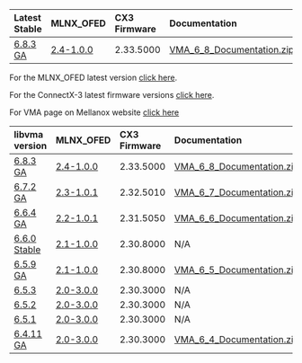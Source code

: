 | **Latest Stable** | **MLNX\_OFED** | **CX3 Firmware** | **Documentation** |
|:------------------|:---------------|:-----------------|:------------------|
|[6.8.3 GA](http://binaries.libvma.googlecode.com/git/vma_v_6.8.3-0/)|[2.4-1.0.0](http://www.mellanox.com/page/products_dyn?product_family=26&mtag=linux_sw_drivers)|2.33.5000|[VMA\_6\_8\_Documentation.zip](http://binaries.libvma.googlecode.com/git/vma_v_6.8.3-0/VMA_6_8_3_Documentation.zip)|

For the MLNX\_OFED latest version [click here](http://www.mellanox.com/page/products_dyn?product_family=26&mtag=linux_sw_drivers).


For the ConnectX-3 latest firmware versions [click here](http://www.mellanox.com/page/firmware_download).


For VMA page on Mellanox website [click here](http://www.mellanox.com/vma)


| **libvma version** | **MLNX\_OFED** | **CX3 Firmware** | **Documentation** |
|:-------------------|:---------------|:-----------------|:------------------|
|[6.8.3 GA](http://binaries.libvma.googlecode.com/git/vma_v_6.8.3-0/)|[2.4-1.0.0](http://www.mellanox.com/page/products_dyn?product_family=26&mtag=linux_sw_drivers)|2.33.5000|[VMA\_6\_8\_Documentation.zip](http://binaries.libvma.googlecode.com/git/vma_v_6.8.3-0/VMA_6_8_3_Documentation.zip)|
|[6.7.2 GA](http://binaries.libvma.googlecode.com/git/vma_v_6.7.2-0/)|[2.3-1.0.1](http://www.mellanox.com/page/products_dyn?product_family=26&mtag=linux_sw_drivers)|2.32.5010|[VMA\_6\_7\_Documentation.zip](http://binaries.libvma.googlecode.com/git/vma_v_6.7.2-0/VMA_6_7_2_Documentation.zip)|
|[6.6.4 GA](http://binaries.libvma.googlecode.com/git/vma_v_6.6.4-0/)|[2.2-1.0.1](http://www.mellanox.com/page/products_dyn?product_family=26&mtag=linux_sw_drivers)|2.31.5050|[VMA\_6\_6\_Documentation.zip](http://binaries.libvma.googlecode.com/git/vma_v_6.6.4-0/VMA_6_6_4_Documentation.zip)|
|[6.6.0 Stable](http://binaries.libvma.googlecode.com/git/vma_v_6.6.0-0/)|[2.1-1.0.0](http://www.mellanox.com/page/products_dyn?product_family=26&mtag=linux_sw_drivers)|2.30.8000|N/A|
|[6.5.9 GA](http://binaries.libvma.googlecode.com/git/vma_v_6.5.9-0/)|[2.1-1.0.0](http://www.mellanox.com/page/products_dyn?product_family=26&mtag=linux_sw_drivers)|2.30.8000|[VMA\_6\_5\_Documentation.zip](http://binaries.libvma.googlecode.com/git/vma_v_6.5.9-0/VMA_6_5_Documentation.zip)|
|[6.5.3](http://binaries.libvma.googlecode.com/git/vma_v_6.5.3-0/)|[2.0-3.0.0](http://www.mellanox.com/page/products_dyn?product_family=26&mtag=linux_sw_drivers)|2.30.3000|N/A|
|[6.5.2](http://binaries.libvma.googlecode.com/git/vma_v_6.5.2-0/)|[2.0-3.0.0](http://www.mellanox.com/page/products_dyn?product_family=26&mtag=linux_sw_drivers)|2.30.3000|N/A|
|[6.5.1](http://binaries.libvma.googlecode.com/git/vma_v_6.5.1-0/)|[2.0-3.0.0](http://www.mellanox.com/page/products_dyn?product_family=26&mtag=linux_sw_drivers)|2.30.3000|N/A|
|[6.4.11 GA](http://binaries.libvma.googlecode.com/git/vma_v_6.4.11-0/)|[2.0-3.0.0](http://www.mellanox.com/page/products_dyn?product_family=26&mtag=linux_sw_drivers)|2.30.3000|[VMA\_6\_4\_Documentation.zip](http://binaries.libvma.googlecode.com/git/vma_v_6.4.11-0/VMA_6_4_Documentation.zip)|